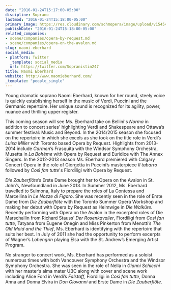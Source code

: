 ```yaml
---
date: "2016-01-24T15:17:00-05:00"
discipline: Soprano
lastmod: "2016-01-24T15:18:00-05:00"
primary_image: https://res.cloudinary.com/schmopera/image/upload/v1545409169/media/webhook-uploads/1453666531252/2016-01-25---Naomi-Eberhard.jpg.jpg
publishDate: "2016-01-24T15:18:00-05:00"
related_companies:
- scene/companies/opera-by-request.md
- scene/companies/opera-on-the-avalon.md
slug: naomi-eberhard
social_media:
- platform: Twitter
  _template: social_media
  url: https://twitter.com/Sopranistin247
title: Naomi Eberhard
website: http://www.naomieberhard.com/
_template: "people_single"
---
```


Young dramatic soprano Naomi Eberhard, known for her round, steely voice is quickly establishing herself in the music of Verdi, Puccini and the Germanic repertoire. Her unique sound is recognized for its agility, power, nuance and thrilling upper register.

This coming season will see Ms. Eberhard take on Bellini's *Norma* in addition to concert series' highlighting Verdi and Shakespeare and Ottawa’s summer festival: Music and Beyond. In the 2014/2015 season she focused on the repertoire in which she excels as she took on the title role in Verdi’s *Luisa Miller* with Toronto based Opera by Request. Highlights from 2013-2014 include *Carmen*’s Frasquita with the Windsor Symphony Orchestra, Musetta in *La Bohème* with Opera by Request and Euridice with The Annex Singers. In the 2012-2013 season Ms. Eberhard premiered with Calgary Concert Opera in the role of Giorgetta in Puccini’s masterpiece *Il tabarro* followed by *Così fan tutte*'s Fiordiligi with Opera by Request. 

*Die Zauberflöte*’s Erste Dame brought her to Opera on the Avalon in St. John’s, Newfoundland in June 2013. In Summer 2012, Ms. Eberhard travelled to Sulmona, Italy to prepare the roles of La Contessa and Marcellina in *Le Nozze di Figaro*. She was recently seen in the role of Erste Dame from *Die Zauberflöte* with the Toronto Summer Opera Workshop and making her debut with Opera by Request as Helmwige in *Die Walküre*. Recently performing with Opera on the Avalon in the excerpted roles of Die Marschallin from Richard Stauss’ *Der Rosenkavalier*, Fiordiligi from *Così fan tutte*, Tatyana from Eugene Onegin and Miss Pinkerton from Menotti’s *The Old Maid and the Thief*, Ms. Eberhard is identifying with the repertoire that suits her best. In July of 2011 she had the opportunity to perform excerpts of Wagner’s *Lohengrin* playing Elsa with the St. Andrew’s Emerging Artist Program.

No stranger to concert work, Ms. Eberhard has performed as a soloist numerous times with both Vancouver Symphony Orchestra and the Windsor Symphony Orchestra. She was seen in the role of Nella in *Gianni Schicchi* with her master’s alma mater UBC along with cover and scene work including Alice Ford in Verdi’s *Falstaff*, Fiordiligi in *Così fan tutte*, Donna Anna and Donna Elvira in *Don Giovanni* and Erste Dame in *Die Zauberflöte*. 
